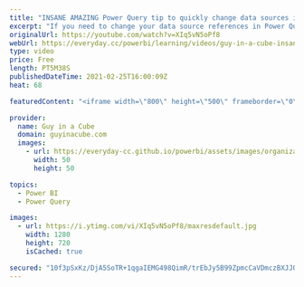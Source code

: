 ```yaml
---
title: "INSANE AMAZING Power Query tip to quickly change data sources in Power BI and Excel"
excerpt: "If you need to change your data source references in Power Query, you are probably doing them individually. We found an INSANE AMAZING tip to make you way more efficient and it works in Power BI and Excel!  📢 Become a member: https://guyinacu.be/membership \r \r *******************\r \r Want to take your"
originalUrl: https://youtube.com/watch?v=XIq5vN5oPf8
webUrl: https://everyday.cc/powerbi/learning/videos/guy-in-a-cube-insane-amazing-power-query-tip-to-quickly-change-data-sources-in-power-bi-and-excel/
type: video
price: Free
length: PT5M38S
publishedDateTime: 2021-02-25T16:00:09Z
heat: 68

featuredContent: "<iframe width=\"800\" height=\"500\" frameborder=\"0\" src=\"https://www.youtube.com/embed/XIq5vN5oPf8\" allow=\"accelerometer; autoplay; encrypted-media; gyroscope; picture-in-picture\" allowfullscreen></iframe>"

provider:
  name: Guy in a Cube
  domain: guyinacube.com
  images:
    - url: https://everyday-cc.github.io/powerbi/assets/images/organizations/guyinacube.com-50x50.jpg
      width: 50
      height: 50

topics:
  - Power BI
  - Power Query

images:
  - url: https://i.ytimg.com/vi/XIq5vN5oPf8/maxresdefault.jpg
    width: 1280
    height: 720
    isCached: true

secured: "10f3pSxKz/DjA5SoTR+1qgaIEMG498QimR/trEbJy5B99ZpmcCaVDmczBXJJQRfrOfQ0bYl43Y4P96zY1quvEvB7wrGbChVK7+9u/Bt310Y7kd++bmifk0iOGSc0QvdosuskzD2bZee3ribFcV5QSzTz8Vn1GHCIWjTsVyXlBB3HkefAdKSxkDt/h9xX13kcev+PTmgWYcSBbIQGLPGQZq4KOZc2UDbPNF25ZBK1sozJiMuem/OS2gB1EGF7P3qXxJem12XZ5gkEnG9fS5tHaNYD9XtTloEoZ5TqqgJ5LkrkAA+vtdqGuzHnEjUS6EIDSamYXdJD1UhqyX5k9I10fFuoT4wmVDHRe4HhIPfKnFpBcJZ+JSNZ1HIXM3yAW1WOeqpEn5934vaiTGLWtnpvwERiZSfk0ibQHJ0rkyU4EHc=;2ll9jWaUrCFxZxQpQnhtaQ=="
---
```


